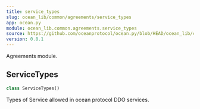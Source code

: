 ```yaml
---
title: service_types
slug: ocean_lib/common/agreements/service_types
app: ocean.py
module: ocean_lib.common.agreements.service_types
source: https://github.com/oceanprotocol/ocean.py/blob/HEAD/ocean_lib/common/agreements/service_types.py
version: 0.8.1
---
```

Agreements module.

## ServiceTypes

```python
class ServiceTypes()
```

Types of Service allowed in ocean protocol DDO services.

